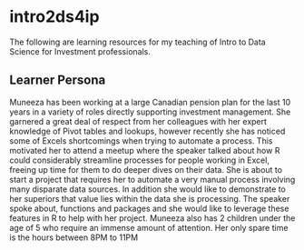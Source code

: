 
<!-- README.md is generated from README.Rmd. Please edit that file -->

# intro2ds4ip

The following are learning resources for my teaching of Intro to Data
Science for Investment professionals.

## Learner Persona

Muneeza has been working at a large Canadian pension plan for the last
10 years in a variety of roles directly supporting investment
management. She garnered a great deal of respect from her colleagues
with her expert knowledge of Pivot tables and lookups, however recently
she has noticed some of Excels shortcomings when trying to automate a
process. This motivated her to attend a meetup where the speaker talked
about how R could considerably streamline processes for people working
in Excel, freeing up time for them to do deeper dives on their data. She
is about to start a project that requires her to automate a very manual
process involving many disparate data sources. In addition she would
like to demonstrate to her superiors that value lies within the data she
is processing. The speaker spoke about, functions and packages and she
would like to leverage these features in R to help with her project.
Muneeza also has 2 children under the age of 5 who require an immense
amount of attention. Her only spare time is the hours between 8PM to
11PM
